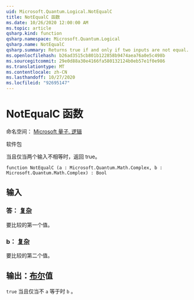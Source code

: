 ```yaml
---
uid: Microsoft.Quantum.Logical.NotEqualC
title: NotEqualC 函数
ms.date: 10/26/2020 12:00:00 AM
ms.topic: article
qsharp.kind: function
qsharp.namespace: Microsoft.Quantum.Logical
qsharp.name: NotEqualC
qsharp.summary: Returns true if and only if two inputs are not equal.
ms.openlocfilehash: b26ad3515cb801b122858b9474aea76a0e5c498b
ms.sourcegitcommit: 29e0d88a30e4166fa580132124b0eb57e1f0e986
ms.translationtype: MT
ms.contentlocale: zh-CN
ms.lasthandoff: 10/27/2020
ms.locfileid: "92695147"
---
```

# <a name="notequalc-function"></a>NotEqualC 函数

命名空间： [Microsoft 量子. 逻辑](xref:Microsoft.Quantum.Logical)

软件包 [](https://nuget.org/packages/)


当且仅当两个输入不相等时，返回 true。

```qsharp
function NotEqualC (a : Microsoft.Quantum.Math.Complex, b : Microsoft.Quantum.Math.Complex) : Bool
```


## <a name="input"></a>输入

### <a name="a--complex"></a>答： [复杂](xref:Microsoft.Quantum.Math.Complex)

要比较的第一个值。


### <a name="b--complex"></a>b： [复杂](xref:Microsoft.Quantum.Math.Complex)

要比较的第二个值。



## <a name="output--bool"></a>输出：[布尔](xref:microsoft.quantum.lang-ref.bool)值

`true` 当且仅当不 `a` 等于时 `b` 。